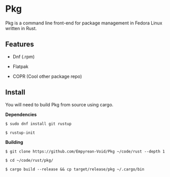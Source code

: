 # Pkg

Pkg is a command line front-end for package management in Fedora Linux written in Rust.

## Features

- Dnf (.rpm)

- Flatpak

- COPR (Cool other package repo)

## Install

You will need to build Pkg from source using cargo.

**Dependencies**

```
$ sudo dnf install git rustup
```

```
$ rustup-init
```

**Building**

```
$ git clone https://github.com/Empyrean-Void/Pkg ~/code/rust --depth 1
```

```
$ cd ~/code/rust/pkg/
```

```
$ cargo build --release && cp target/release/pkg ~/.cargo/bin
```

